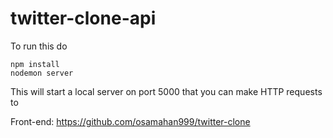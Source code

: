 # twitter-clone-api

To run this do 
```
npm install
nodemon server
```

This will start a local server on port 5000 that you can make HTTP requests to

Front-end: https://github.com/osamahan999/twitter-clone
